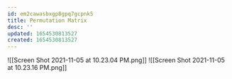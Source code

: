 ```yaml
---
id: em2cawasbxgp8gpq7gcpnk5
title: Permutation Matrix
desc: ''
updated: 1654530813527
created: 1654530813527
---
```

![[Screen Shot 2021-11-05 at 10.23.04 PM.png]]
![[Screen Shot 2021-11-05 at 10.23.16 PM.png]]
